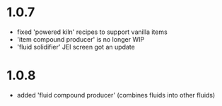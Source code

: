 # 1.0.7
- fixed 'powered kiln' recipes to support vanilla items
- 'item compound producer' is no longer WIP
- 'fluid solidifier' JEI screen got an update

# 1.0.8
- added 'fluid compound producer' (combines fluids into other fluids)
